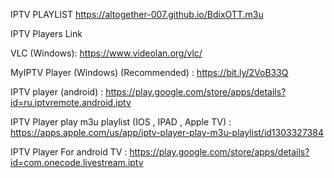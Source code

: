 IPTV PLAYLIST
https://altogether-007.github.io/BdixOTT.m3u


IPTV Players Link

VLC (Windows): https://www.videolan.org/vlc/

MyIPTV Player (Windows) (Recommended) : https://bit.ly/2VoB33Q

IPTV player (android) : https://play.google.com/store/apps/details?id=ru.iptvremote.android.iptv

IPTV Player play m3u playlist (IOS , IPAD , Apple TV) : https://apps.apple.com/us/app/iptv-player-play-m3u-playlist/id1303327384

IPTV Player For android TV : https://play.google.com/store/apps/details?id=com.onecode.livestream.iptv
